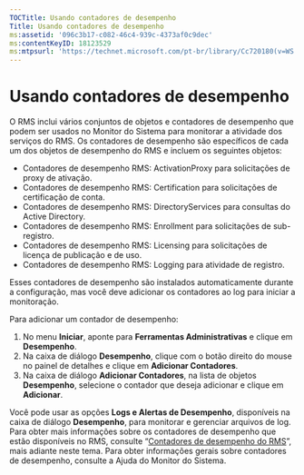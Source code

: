 ```yaml
---
TOCTitle: Usando contadores de desempenho
Title: Usando contadores de desempenho
ms:assetid: '096c3b17-c082-46c4-939c-4373af0c9dec'
ms:contentKeyID: 18123529
ms:mtpsurl: 'https://technet.microsoft.com/pt-br/library/Cc720180(v=WS.10)'
---
```


Usando contadores de desempenho
===============================

O RMS inclui vários conjuntos de objetos e contadores de desempenho que podem ser usados no Monitor do Sistema para monitorar a atividade dos serviços do RMS. Os contadores de desempenho são específicos de cada um dos objetos de desempenho do RMS e incluem os seguintes objetos:

-   Contadores de desempenho RMS: ActivationProxy para solicitações de proxy de ativação.
-   Contadores de desempenho RMS: Certification para solicitações de certificação de conta.
-   Contadores de desempenho RMS: DirectoryServices para consultas do Active Directory.
-   Contadores de desempenho RMS: Enrollment para solicitações de sub-registro.
-   Contadores de desempenho RMS: Licensing para solicitações de licença de publicação e de uso.
-   Contadores de desempenho RMS: Logging para atividade de registro.

Esses contadores de desempenho são instalados automaticamente durante a configuração, mas você deve adicionar os contadores ao log para iniciar a monitoração.

Para adicionar um contador de desempenho:

1.  No menu **Iniciar**, aponte para **Ferramentas Administrativas** e clique em **Desempenho**.
2.  Na caixa de diálogo **Desempenho**, clique com o botão direito do mouse no painel de detalhes e clique em **Adicionar Contadores**.
3.  Na caixa de diálogo **Adicionar Contadores**, na lista de objetos **Desempenho**, selecione o contador que deseja adicionar e clique em **Adicionar**.

Você pode usar as opções **Logs e Alertas de Desempenho**, disponíveis na caixa de diálogo **Desempenho**, para monitorar e gerenciar arquivos de log. Para obter mais informações sobre os contadores de desempenho que estão disponíveis no RMS, consulte “[Contadores de desempenho do RMS](https://technet.microsoft.com/a2f4e30d-3c6f-4e74-bd11-8f2103f88b0c)”, mais adiante neste tema. Para obter informações gerais sobre contadores de desempenho, consulte a Ajuda do Monitor do Sistema.
